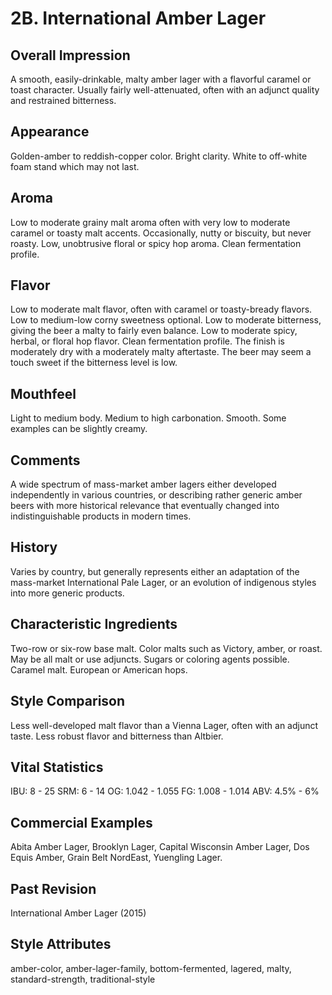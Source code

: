 # 2B. International Amber Lager

## Overall Impression

A smooth, easily-drinkable, malty amber lager with a flavorful caramel or toast character. Usually fairly well-attenuated, often with an adjunct quality and restrained bitterness.

## Appearance

Golden-amber to reddish-copper color. Bright clarity. White to off-white foam stand which may not last.

## Aroma

Low to moderate grainy malt aroma often with very low to moderate caramel or toasty malt accents. Occasionally, nutty or biscuity, but never roasty. Low, unobtrusive floral or spicy hop aroma. Clean fermentation profile.

## Flavor

Low to moderate malt flavor, often with caramel or toasty-bready flavors. Low to medium-low corny sweetness optional. Low to moderate bitterness, giving the beer a malty to fairly even balance. Low to moderate spicy, herbal, or floral hop flavor. Clean fermentation profile. The finish is moderately dry with a moderately malty aftertaste. The beer may seem a touch sweet if the bitterness level is low.

## Mouthfeel

Light to medium body. Medium to high carbonation. Smooth. Some examples can be slightly creamy.

## Comments

A wide spectrum of mass-market amber lagers either developed independently in various countries, or describing rather generic amber beers with more historical relevance that eventually changed into indistinguishable products in modern times.

## History

Varies by country, but generally represents either an adaptation of the mass-market International Pale Lager, or an evolution of indigenous styles into more generic products.

## Characteristic Ingredients

Two-row or six-row base malt. Color malts such as Victory, amber, or roast. May be all malt or use adjuncts. Sugars or coloring agents possible. Caramel malt. European or American hops.

## Style Comparison

Less well-developed malt flavor than a Vienna Lager, often with an adjunct taste. Less robust flavor and bitterness than Altbier.

## Vital Statistics

IBU: 8 - 25
SRM: 6 - 14
OG: 1.042 - 1.055
FG: 1.008 - 1.014
ABV: 4.5% - 6%

## Commercial Examples

Abita Amber Lager, Brooklyn Lager, Capital Wisconsin Amber Lager, Dos Equis Amber, Grain Belt NordEast, Yuengling Lager.

## Past Revision

International Amber Lager (2015)

## Style Attributes

amber-color, amber-lager-family, bottom-fermented, lagered, malty, standard-strength, traditional-style